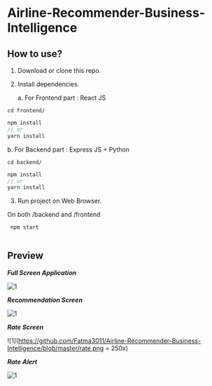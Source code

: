 # Airline-Recommender-Business-Intelligence


## How to use?

1. Download or clone this repo.

2. Install dependencies.

   a. For Frontend part : React JS
  
  ```
  cd frontend/
  ```

  ```js
  npm install
  // or
  yarn install
  ```
  b. For Backend part : Express JS + Python
  
  ```
  cd backend/
  ```
  
  ```js
  npm install
  // or
  yarn install
  ```

3. Run project on Web Browser.

On both /backend and /frontend 

```js
 npm start
 
```
## Preview


***Full Screen Application***


![1](https://github.com/Fatma3011/Airline-Recommender-Business-Intelligence/blob/master/fullScreen.png)


***Recommendation Screen***


![1](https://github.com/Fatma3011/Airline-Recommender-Business-Intelligence/blob/master/recommend.png)


***Rate Screen***


![1](https://github.com/Fatma3011/Airline-Recommender-Business-Intelligence/blob/master/rate.png = 250x)


***Rate Alert***


![1](https://github.com/Fatma3011/Airline-Recommender-Business-Intelligence/blob/master/alert.png)
